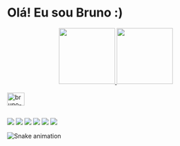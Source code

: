 # Olá! Eu sou Bruno :)
<div align="center">
  <a href="https://github.com/BrunoMachado22">
  <img height="130em" src="https://github-readme-stats.vercel.app/api?username=brunomachado22&show_icons=true&theme=dracula&include_all_commits=true&count_private=true"/>
  <img height="130em" src="https://github-readme-stats.vercel.app/api/top-langs/?username=brunomachado22&layout=compact&langs_count=7&theme=dracula"/>
</div>

<div style="display: inline_block"><br>
  <img align="center" alt="bruno-Kotlin" height="30" width="40" src="https://cdn.jsdelivr.net/gh/devicons/devicon/icons/kotlin/kotlin-original.svg" />
</div>

##

 <a href="https://www.youtube.com/channel/UCf4HRsc6howaiYMzYKT-wmw" target="_blank"><img src="https://img.shields.io/badge/YouTube-FF0000?style=for-the-badge&logo=youtube&logoColor=white" target="_blank"></a>
  <a href="https://www.instagram.com/bn_machado14/" target="_blank"><img src="https://img.shields.io/badge/-Instagram-%23E4405F?style=for-the-badge&logo=instagram&logoColor=white" target="_blank"></a>
 	<a href="https://www.twitch.tv/ninjaiwnl2k" target="_blank"><img src="https://img.shields.io/badge/Twitch-9146FF?style=for-the-badge&logo=twitch&logoColor=white" target="_blank"></a>
 <a href="https://discordapp.com/users/0067" target="_blank"><img src="https://img.shields.io/badge/Discord-7289DA?style=for-the-badge&logo=discord&logoColor=white" target="_blank"></a> 
  <a href = "mailto:brunosrmachado@gmail.com"><img src="https://img.shields.io/badge/-Gmail-%23333?style=for-the-badge&logo=gmail&logoColor=white" target="_blank"></a>
  <a href="https://www.linkedin.com/in/bruno-machado-ab8b29204/" target="_blank"><img src="https://img.shields.io/badge/-LinkedIn-%230077B5?style=for-the-badge&logo=linkedin&logoColor=white" target="_blank"></a> 
  
  ![Snake animation](https://github.com/brunomachado22/brunomachado22/blob/output/github-contribution-grid-snake.svg)
